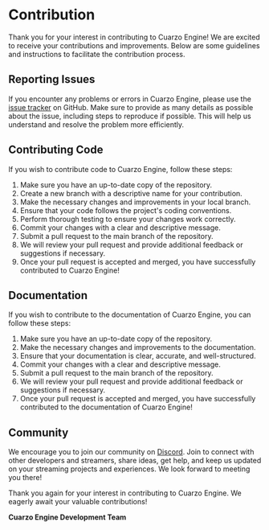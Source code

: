 # Contribution

Thank you for your interest in contributing to Cuarzo Engine! We are excited to receive your contributions and improvements. Below are some guidelines and instructions to facilitate the contribution process.

## Reporting Issues

If you encounter any problems or errors in Cuarzo Engine, please use the [issue tracker](https://github.com/gabriedev/cuarzo/issues) on GitHub. Make sure to provide as many details as possible about the issue, including steps to reproduce if possible. This will help us understand and resolve the problem more efficiently.

## Contributing Code

If you wish to contribute code to Cuarzo Engine, follow these steps:

1. Make sure you have an up-to-date copy of the repository.
2. Create a new branch with a descriptive name for your contribution.
3. Make the necessary changes and improvements in your local branch.
4. Ensure that your code follows the project's coding conventions.
5. Perform thorough testing to ensure your changes work correctly.
6. Commit your changes with a clear and descriptive message.
7. Submit a pull request to the main branch of the repository.
8. We will review your pull request and provide additional feedback or suggestions if necessary.
9. Once your pull request is accepted and merged, you have successfully contributed to Cuarzo Engine!

## Documentation

If you wish to contribute to the documentation of Cuarzo Engine, you can follow these steps:

1. Make sure you have an up-to-date copy of the repository.
2. Make the necessary changes and improvements to the documentation.
3. Ensure that your documentation is clear, accurate, and well-structured.
4. Commit your changes with a clear and descriptive message.
5. Submit a pull request to the main branch of the repository.
6. We will review your pull request and provide additional feedback or suggestions if necessary.
7. Once your pull request is accepted and merged, you have successfully contributed to the documentation of Cuarzo Engine!

## Community

We encourage you to join our community on [Discord](https://discord.gg/fnc9WWnY). Join to connect with other developers and streamers, share ideas, get help, and keep us updated on your streaming projects and experiences. We look forward to meeting you there!

Thank you again for your interest in contributing to Cuarzo Engine. We eagerly await your valuable contributions!

**Cuarzo Engine Development Team**
